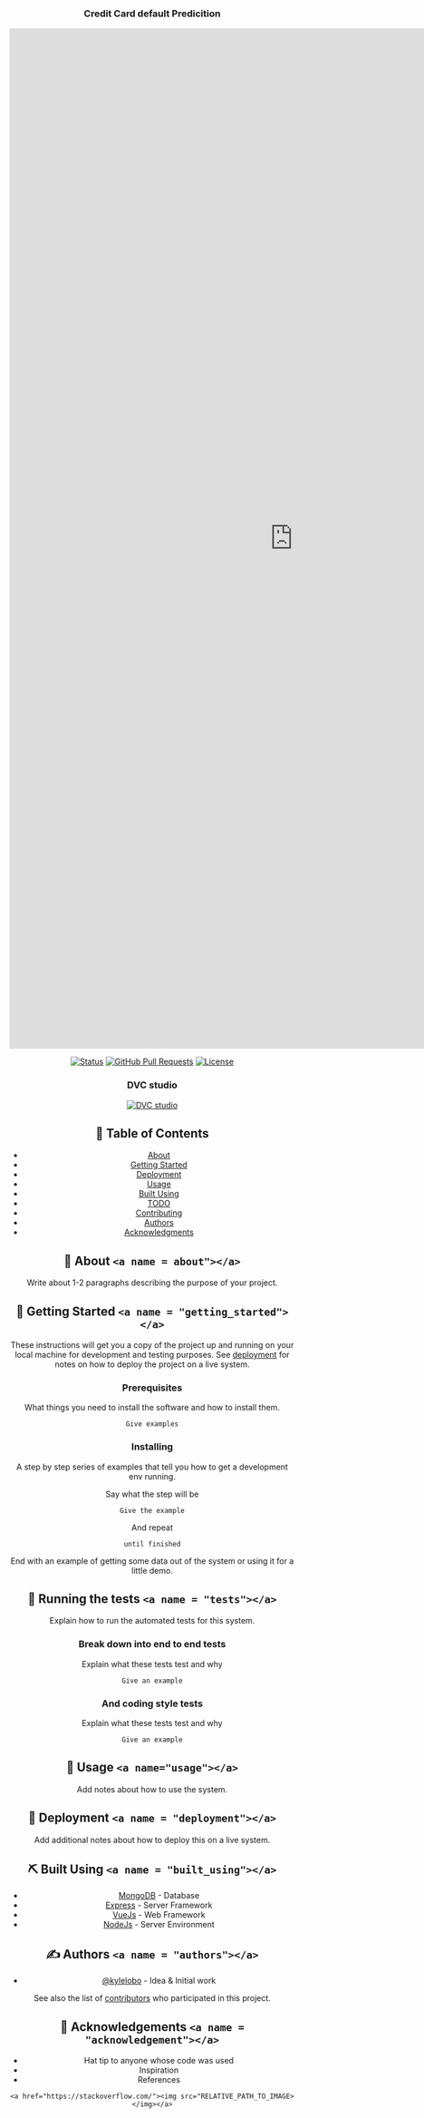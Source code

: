 <h3 align="center">Credit  Card default Predicition </h3>

<iframe
 src="https://pk1308-creditcard.hf.space"
 frameborder="0"
 width="1000"
 height="1800"
></iframe>



<div align="center">

[![Status](https://img.shields.io/badge/status-active-success.svg)]()
[![GitHub Pull Requests](https://img.shields.io/github/issues-pr/kylelobo/The-Documentation-Compendium.svg)](https://github.com/pk1308/creditcard/issues)
[![License](https://img.shields.io/badge/license-MIT-blue.svg)](/LICENSE)

<h3 align="center"> DVC studio  </h3>

[![DVC studio](https://raw.githubusercontent.com/iterative/static/main/img/studio-transparent-github-readme.png)](https://studio.iterative.ai/user/pk1308/projects/credit_card_default_prediction-4h84a6fcv3)

## 📝 Table of Contents

- [About](#about)
- [Getting Started](#getting_started)
- [Deployment](#deployment)
- [Usage](#usage)
- [Built Using](#built_using)
- [TODO](../TODO.md)
- [Contributing](../CONTRIBUTING.md)
- [Authors](#authors)
- [Acknowledgments](#acknowledgement)

## 🧐 About `<a name = about"></a>`

Write about 1-2 paragraphs describing the purpose of your project.

## 🏁 Getting Started `<a name = "getting_started"></a>`

These instructions will get you a copy of the project up and running on your local machine for development and testing purposes. See [deployment](#deployment) for notes on how to deploy the project on a live system.

### Prerequisites

What things you need to install the software and how to install them.

```
Give examples
```

### Installing

A step by step series of examples that tell you how to get a development env running.

Say what the step will be

```
Give the example
```

And repeat

```
until finished
```

End with an example of getting some data out of the system or using it for a little demo.

## 🔧 Running the tests `<a name = "tests"></a>`

Explain how to run the automated tests for this system.

### Break down into end to end tests

Explain what these tests test and why

```
Give an example
```

### And coding style tests

Explain what these tests test and why

```
Give an example
```

## 🎈 Usage `<a name="usage"></a>`

Add notes about how to use the system.

## 🚀 Deployment `<a name = "deployment"></a>`

Add additional notes about how to deploy this on a live system.

## ⛏️ Built Using `<a name = "built_using"></a>`

- [MongoDB](https://www.mongodb.com/) - Database
- [Express](https://expressjs.com/) - Server Framework
- [VueJs](https://vuejs.org/) - Web Framework
- [NodeJs](https://nodejs.org/en/) - Server Environment

## ✍️ Authors `<a name = "authors"></a>`

- [@kylelobo](https://github.com/kylelobo) - Idea & Initial work

See also the list of [contributors](https://github.com/kylelobo/The-Documentation-Compendium/contributors) who participated in this project.

## 🎉 Acknowledgements `<a name = "acknowledgement"></a>`

- Hat tip to anyone whose code was used
- Inspiration
- References

```
<a href="https://stackoverflow.com/"><img src="RELATIVE_PATH_TO_IMAGE></img></a>
```

